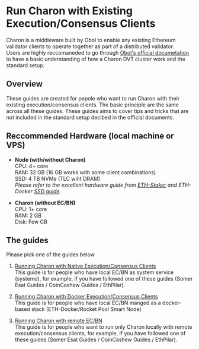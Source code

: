 # Run Charon with Existing Execution/Consensus Clients

Charon is a middleware built by Obol to enable any existing Ethereum validator clients to operate together as part of a distributed validator.  
Users are highly reccomaneded to go through [Obol's official documetation](https://docs.obol.org/int/Overview) to have a basic understanding of how a Charon DVT cluster work and the standard setup.

## Overview
These guides are created for pepole who want to run Charon with their existing execution/consensus clients.
The basic principle are the same across all these guides. These guides aims to cover tips and tricks that are not included in the standard setup decibed in the official documents.

## Reccommended Hardware (local machine or VPS)
- **Node (with/without Charon)**  
 CPU: 4+ core  
 RAM: 32 GB (16 GB works with some client combinations)  
 SSD: 4 TB NVMe (TLC wiht DRAM)  
  *Please refer to the excellent hardware guide from [ETH-Staker](https://ethstaker.cc/staking-hardware) and ETH-Docker [SSD guide](https://gist.github.com/yorickdowne/f3a3e79a573bf35767cd002cc977b038).*
  
- **Charon (without EC/BN)**  
 CPU: 1+ core  
 RAM: 2 GB  
 Disk: Few GB  

## The guides
Please pick one of the guides below

1. [Running Charon with Native Execution/Consensus Clients](Link)  
This guide is for people who have local EC/BN as system service (systemd), for example, if you have followed one of these guides (Somer Esat Guides / CoinCashew Guides / EthPilar).  
  
2. [Running Charon with Docker Execution/Consensus Clients](Link)  
This guide is for people who have local EC/BN manged as a docker-based stack (ETH-Docker/Rocket Pool Smart Node)

3. [Running Charon with remote EC/BN](Link)  
This guide is for people who want to run only Charon locally with remote execution/consensus clients, for example, if you have followed one of these guides (Somer Esat Guides / CoinCashew Guides / EthPilar).  



